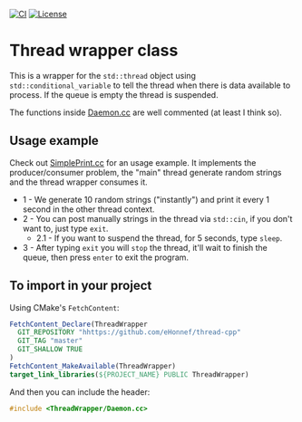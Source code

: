 [![CI](https://github.com/eHonnef/thread-cpp/workflows/CI/badge.svg)](https://github.com/eHonnef/thread-cpp/actions?query=workflow:"CI")
[![License](https://img.shields.io/badge/License-MIT-blue)](#license)

# Thread wrapper class

This is a wrapper for the `std::thread` object using `std::conditional_variable` to tell the thread when there is data available to process. If the queue is empty the thread is suspended.

The functions inside [Daemon.cc](include/ThreadWrapper/Daemon.cc) are well commented (at least I think so).

## Usage example

Check out [SimplePrint.cc](app/SimplePrint.cc) for an usage example. It implements the producer/consumer problem, the "main" thread generate random strings and the thread wrapper consumes it.

- 1 - We generate 10 random strings ("instantly") and print it every 1 second in the other thread context.
- 2 - You can post manually strings in the thread via `std::cin`, if you don't want to, just type `exit`.
  - 2.1 - If you want to suspend the thread, for 5 seconds, type `sleep`.
- 3 - After typing `exit` you will `stop` the thread, it'll wait to finish the queue, then press `enter` to exit the program.

## To import in your project

Using CMake's `FetchContent`:

```cmake
FetchContent_Declare(ThreadWrapper
  GIT_REPOSITORY "hhttps://github.com/eHonnef/thread-cpp"
  GIT_TAG "master"
  GIT_SHALLOW TRUE
)
FetchContent_MakeAvailable(ThreadWrapper)
target_link_libraries(${PROJECT_NAME} PUBLIC ThreadWrapper)
```

And then you can include the header:

```cpp
#include <ThreadWrapper/Daemon.cc>
```

